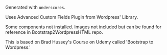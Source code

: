 

Generated with `underscores`.

Uses Advanced Custom Fields Plugin from Wordpress' Library. 

Some components not installed. Images not included but can be found for reference in Bootstrap2WordpressHTML repo. 

This is based on Brad Hussey's Course on Udemy called 'Bootstrap to Wordpress.'
